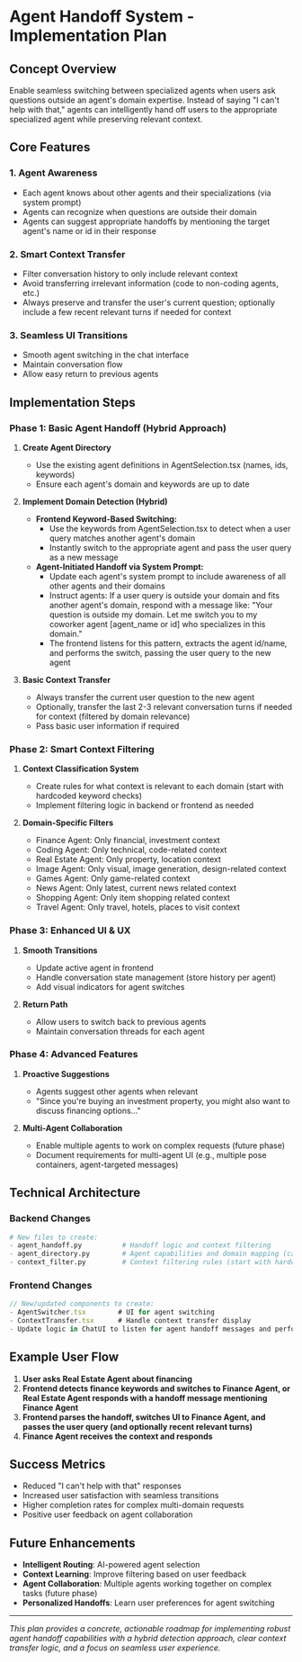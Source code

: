 # Agent Handoff System - Implementation Plan

## **Concept Overview**

Enable seamless switching between specialized agents when users ask questions outside an agent's domain expertise. Instead of saying "I can't help with that," agents can intelligently hand off users to the appropriate specialized agent while preserving relevant context.

## **Core Features**

### **1. Agent Awareness**
- Each agent knows about other agents and their specializations (via system prompt)
- Agents can recognize when questions are outside their domain
- Agents can suggest appropriate handoffs by mentioning the target agent's name or id in their response

### **2. Smart Context Transfer**
- Filter conversation history to only include relevant context
- Avoid transferring irrelevant information (code to non-coding agents, etc.)
- Always preserve and transfer the user's current question; optionally include a few recent relevant turns if needed for context

### **3. Seamless UI Transitions**
- Smooth agent switching in the chat interface
- Maintain conversation flow
- Allow easy return to previous agents

## **Implementation Steps**

### **Phase 1: Basic Agent Handoff (Hybrid Approach)**
1. **Create Agent Directory**
   - Use the existing agent definitions in AgentSelection.tsx (names, ids, keywords)
   - Ensure each agent's domain and keywords are up to date

2. **Implement Domain Detection (Hybrid)**
   - **Frontend Keyword-Based Switching:**
     - Use the keywords from AgentSelection.tsx to detect when a user query matches another agent's domain
     - Instantly switch to the appropriate agent and pass the user query as a new message
   - **Agent-Initiated Handoff via System Prompt:**
     - Update each agent's system prompt to include awareness of all other agents and their domains
     - Instruct agents: If a user query is outside your domain and fits another agent's domain, respond with a message like: "Your question is outside my domain. Let me switch you to my coworker agent [agent_name or id] who specializes in this domain."
     - The frontend listens for this pattern, extracts the agent id/name, and performs the switch, passing the user query to the new agent

3. **Basic Context Transfer**
   - Always transfer the current user question to the new agent
   - Optionally, transfer the last 2-3 relevant conversation turns if needed for context (filtered by domain relevance)
   - Pass basic user information if required

### **Phase 2: Smart Context Filtering**
1. **Context Classification System**
   - Create rules for what context is relevant to each domain (start with hardcoded keyword checks)
   - Implement filtering logic in backend or frontend as needed

2. **Domain-Specific Filters**
   - Finance Agent: Only financial, investment context
   - Coding Agent: Only technical, code-related context
   - Real Estate Agent: Only property, location context
   - Image Agent: Only visual, image generation, design-related context
   - Games Agent: Only game-related context
   - News Agent: Only latest, current news related context
   - Shopping Agent: Only item shopping related context
   - Travel Agent: Only travel, hotels, places to visit context

### **Phase 3: Enhanced UI & UX**
1. **Smooth Transitions**
   - Update active agent in frontend
   - Handle conversation state management (store history per agent)
   - Add visual indicators for agent switches

2. **Return Path**
   - Allow users to switch back to previous agents
   - Maintain conversation threads for each agent

### **Phase 4: Advanced Features**
1. **Proactive Suggestions**
   - Agents suggest other agents when relevant
   - "Since you're buying an investment property, you might also want to discuss financing options..."

2. **Multi-Agent Collaboration**
   - Enable multiple agents to work on complex requests (future phase)
   - Document requirements for multi-agent UI (e.g., multiple pose containers, agent-targeted messages)

## **Technical Architecture**

### **Backend Changes**
```python
# New files to create:
- agent_handoff.py          # Handoff logic and context filtering
- agent_directory.py        # Agent capabilities and domain mapping (can be synced with frontend definitions)
- context_filter.py         # Context filtering rules (start with hardcoded rules)
```

### **Frontend Changes**
```typescript
// New/updated components to create:
- AgentSwitcher.tsx        # UI for agent switching
- ContextTransfer.tsx      # Handle context transfer display
- Update logic in ChatUI to listen for agent handoff messages and perform agent switch
```

## **Example User Flow**

1. **User asks Real Estate Agent about financing**
2. **Frontend detects finance keywords and switches to Finance Agent, or Real Estate Agent responds with a handoff message mentioning Finance Agent**
3. **Frontend parses the handoff, switches UI to Finance Agent, and passes the user query (and optionally recent relevant turns)**
4. **Finance Agent receives the context and responds**

## **Success Metrics**

- Reduced "I can't help with that" responses
- Increased user satisfaction with seamless transitions
- Higher completion rates for complex multi-domain requests
- Positive user feedback on agent collaboration

## **Future Enhancements**

- **Intelligent Routing**: AI-powered agent selection
- **Context Learning**: Improve filtering based on user feedback
- **Agent Collaboration**: Multiple agents working together on complex tasks (future phase)
- **Personalized Handoffs**: Learn user preferences for agent switching

---

*This plan provides a concrete, actionable roadmap for implementing robust agent handoff capabilities with a hybrid detection approach, clear context transfer logic, and a focus on seamless user experience.* 